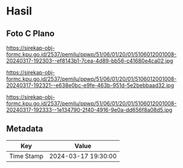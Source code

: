 # Hasil

## Foto C Plano

https://sirekap-obj-formc.kpu.go.id/2537/pemilu/ppwp/51/06/01/20/01/5106012001008-20240317-192303--ef8143b1-7cea-4d89-bb56-c41680e4ca02.jpg

https://sirekap-obj-formc.kpu.go.id/2537/pemilu/ppwp/51/06/01/20/01/5106012001008-20240317-192321--e638e0bc-e9fe-463b-951d-5e2bebbaad32.jpg

https://sirekap-obj-formc.kpu.go.id/2537/pemilu/ppwp/51/06/01/20/01/5106012001008-20240317-192333--1e134790-2f40-4916-9e0a-dd656f8a08d5.jpg


## Metadata

| Key        | Value               |
| ---------- | ------------------- |
| Time Stamp | 2024-03-17 19:30:00 |



